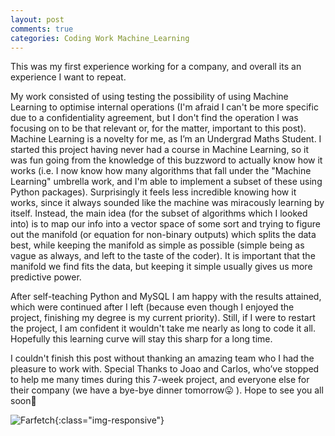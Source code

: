 ```yaml
---
layout: post
comments: true
categories: Coding Work Machine_Learning
---
```


This was my first experience working for a company, and overall its an experience I want to repeat.

My work consisted of using testing the possibility of using Machine Learning to optimise internal operations (I'm afraid I can't be more specific due to a confidentiality agreement, but I don't find the operation I was focusing on to be that relevant or, for the matter, important to this post). Machine Learning is a novelty for me, as I’m an Undergrad Maths Student. I started this project having never had a course in Machine Learning, so it was fun going from the knowledge of this buzzword to actually know how it works (i.e. I now know how many algorithms that fall under the "Machine Learning" umbrella work, and I'm able to implement a subset of these using Python packages). Surprisingly it feels less incredible knowing how it works, since it always sounded like the machine was miracously learning by itself. Instead, the main idea (for the subset of algorithms which I looked into) is to map our info into a vector space of some sort and trying to figure out the manifold (or equation for non-binary outputs) which splits the data best, while keeping the manifold as simple as possible (simple being as vague as always, and left to the taste of the coder). It is important that the manifold we find fits the data, but keeping it simple usually gives us more predictive power.

After self-teaching Python and MySQL I am happy with the results attained, which were continued after I left (because even though I enjoyed the project, finishing my degree is my current priority). Still, if I were to restart the project, I am confident it wouldn't take me nearly as long to code it all. Hopefully this learning curve will stay this sharp for a long time.

I couldn't finish this post without thanking an amazing team who I had the pleasure to work with. Special Thanks to Joao and Carlos, who’ve stopped to help me many times during this 7-week project, and everyone else for their company (we have a bye-bye dinner tomorrow😛 ). Hope to see you all soon🙂

![Farfetch](../../../../photos/farfetch.jpg){:class="img-responsive"}
